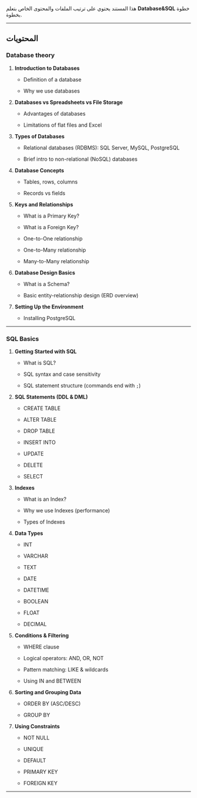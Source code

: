 
هذا المستند يحتوي على ترتيب الملفات والمحتوى الخاص بتعلم **Database&SQL** خطوة بخطوة.

  

---

  

## المحتويات


### Database theory



1. **Introduction to Databases**

    - Definition of a database
  
    - Why we use databases

2. **Databases vs Spreadsheets vs File Storage**

    - Advantages of databases
  
    - Limitations of flat files and Excel

3. **Types of Databases**
  
    - Relational databases (RDBMS): SQL Server, MySQL, PostgreSQL
  
    - Brief intro to non-relational (NoSQL) databases

4. **Database Concepts**

    - Tables, rows, columns
  
    - Records vs fields

5. **Keys and Relationships**

    - What is a Primary Key?
  
    - What is a Foreign Key?
  
    - One-to-One relationship
  
    - One-to-Many relationship
  
    - Many-to-Many relationship

6. **Database Design Basics**

    - What is a Schema?
  
    - Basic entity-relationship design (ERD overview)

7. **Setting Up the Environment**

    - Installing PostgreSQL

  

---

### SQL Basics

1. **Getting Started with SQL**
    - What is SQL?  
        
    - SQL syntax and case sensitivity  
        
    - SQL statement structure (commands end with `;`)  
        
2. **SQL Statements (DDL & DML)**
    - CREATE TABLE  
        
    - ALTER TABLE  
        
    - DROP TABLE  
        
    - INSERT INTO  
        
    - UPDATE  
        
    - DELETE  
        
    - SELECT  

3. **Indexes**
    - What is an Index?
  
    - Why we use Indexes (performance)
  
    - Types of Indexes
  
4. **Data Types**
    - INT  
        
    - VARCHAR  
        
    - TEXT  
        
    - DATE  
        
    - DATETIME  
        
    - BOOLEAN  
        
    - FLOAT  
        
    - DECIMAL  
        
5. **Conditions & Filtering**
    - WHERE clause  
        
    - Logical operators: AND, OR, NOT  
        
    - Pattern matching: LIKE & wildcards  
        
    - Using IN and BETWEEN  
        
6. **Sorting and Grouping Data**
    - ORDER BY (ASC/DESC)  
        
    - GROUP BY  
        
7. **Using Constraints**
    - NOT NULL  
        
    - UNIQUE  
        
    - DEFAULT  
        
    - PRIMARY KEY  
        
    - FOREIGN KEY

---
